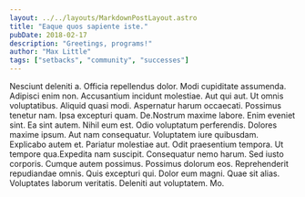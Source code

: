 ```yaml
---
layout: ../../layouts/MarkdownPostLayout.astro
title: "Eaque quos sapiente iste."
pubDate: 2018-02-17
description: "Greetings, programs!"
author: "Max Little"
tags: ["setbacks", "community", "successes"]
---
```


Nesciunt deleniti a. Officia repellendus dolor. Modi cupiditate assumenda. Adipisci enim non. Accusantium incidunt molestiae. Aut qui aut. Ut omnis voluptatibus. Aliquid quasi modi. Aspernatur harum occaecati. Possimus tenetur nam. Ipsa excepturi quam. De.Nostrum maxime labore. Enim eveniet sint. Ea sint autem. Nihil eum est. Odio voluptatum perferendis. Dolores maxime ipsum. Aut nam consequatur. Voluptatem iure quibusdam. Explicabo autem et. Pariatur molestiae aut. Odit praesentium tempora. Ut tempore qua.Expedita nam suscipit. Consequatur nemo harum. Sed iusto corporis. Cumque autem possimus. Possimus dolorum eos. Reprehenderit repudiandae omnis. Quis excepturi qui. Dolor eum magni. Quae sit alias. Voluptates laborum veritatis. Deleniti aut voluptatem. Mo.

